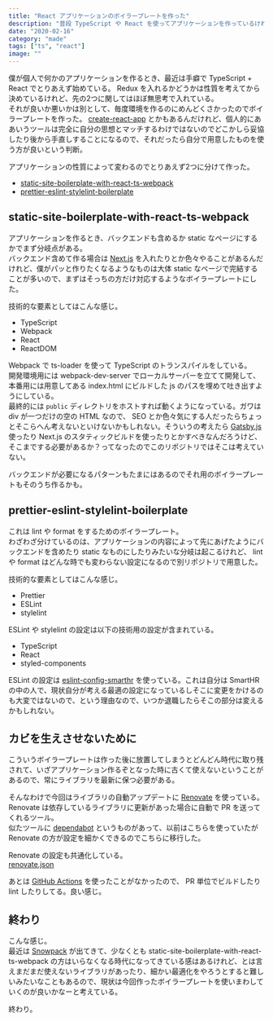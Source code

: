 ```yaml
---
title: "React アプリケーションのボイラープレートを作った"
description: "普段 TypeScript や React を使ってアプリケーションを作っているけれどその立ち上げがめんどくさかったのでボイラープレートを用意した話。"
date: "2020-02-16"
category: "made"
tags: ["ts", "react"]
image: ""
---
```


僕が個人で何かのアプリケーションを作るとき、最近は手癖で TypeScript + React でとりあえず始めている。 Redux を入れるかどうかは性質を考えてから決めているけれど、先の2つに関してはほぼ無思考で入れている。  
それが良いか悪いかは別として、毎度環境を作るのにめんどくさかったのでボイラープレートを作った。 [create-react-app](https://github.com/facebook/create-react-app) とかもあるんだけれど、個人的にああいうツールは完全に自分の思想とマッチするわけではないのでどこかしら妥協したり後から手直しすることになるので、それだったら自分で用意したものを使う方が良いという判断。

アプリケーションの性質によって変わるのでとりあえず2つに分けて作った。

- [static-site-boilerplate-with-react-ts-webpack](https://github.com/nabeliwo/static-site-boilerplate-with-react-ts-webpack)  
- [prettier-eslint-stylelint-boilerplate](https://github.com/nabeliwo/prettier-eslint-stylelint-boilerplate)

## static-site-boilerplate-with-react-ts-webpack

アプリケーションを作るとき、バックエンドも含めるか static なページにするかでまず分岐点がある。  
バックエンド含めて作る場合は [Next.js](https://nextjs.org/) を入れたりとか色々やることがあるんだけれど、僕がパッと作りたくなるようなものは大体 static なページで完結することが多いので、まずはそっちの方だけ対応するようなボイラープレートにした。

技術的な要素としてはこんな感じ。

- TypeScript
- Webpack
- React
- ReactDOM

Webpack で ts-loader を使って TypeScript のトランスパイルをしている。  
開発環境用には webpack-dev-server でローカルサーバーを立てて開発して、本番用には用意してある index.html にビルドした js のパスを埋めて吐き出すようにしている。  
最終的には `public` ディレクトリをホストすれば動くようになっている。ガワは div が一つだけの空の HTML なので、 SEO とか色々気にする人だったらちょっとそこらへん考えないといけないかもしれない。そういうの考えたら [Gatsby.js](https://www.gatsbyjs.org/) 使ったり Next.js のスタティックビルドを使ったりとかすべきなんだろうけど、そこまでする必要があるか？ってなったのでこのリポジトリではそこは考えていない。

バックエンドが必要になるパターンもたまにはあるのでそれ用のボイラープレートもそのうち作るかも。

## prettier-eslint-stylelint-boilerplate

これは lint や format をするためのボイラープレート。  
わざわざ分けているのは、アプリケーションの内容によって先にあげたようにバックエンドを含めたり static なものにしたりみたいな分岐は起こるけれど、 lint や format はどんな時でも変わらない設定になるので別リポジトリで用意した。

技術的な要素としてはこんな感じ。

- Prettier
- ESLint
- stylelint

ESLint や stylelint の設定は以下の技術用の設定が含まれている。

- TypeScript
- React
- styled-components

ESLint の設定は [eslint-config-smarthr](https://github.com/kufu/eslint-config-smarthr) を使っている。これは自分は SmartHR の中の人で、現状自分が考える最適の設定になっているしそこに変更をかけるのも大変ではないので、という理由なので、いつか退職したらそこの部分は変えるかもしれない。

## カビを生えさせないために

こういうボイラープレートは作った後に放置してしまうとどんどん時代に取り残されて、いざアプリケーション作るぞとなった時に古くて使えないということがあるので、常にライブラリを最新に保つ必要がある。

そんなわけで今回はライブラリの自動アップデートに [Renovate](https://github.com/renovatebot/renovate) を使っている。 Renovate は依存しているライブラリに更新があった場合に自動で PR を送ってくれるツール。  
似たツールに [dependabot](https://dependabot.com/) というものがあって、以前はこちらを使っていたが Renovate の方が設定を細かくできるのでこちらに移行した。

Renovate の設定も共通化している。  
[renovate.json](https://github.com/kufu/renovate-config/blob/master/renovate.json)

あとは [GitHub Actions](https://help.github.com/ja/actions/getting-started-with-github-actions/about-github-actions) を使ったことがなかったので、 PR 単位でビルドしたり lint したりしてる。良い感じ。

## 終わり

こんな感じ。  
最近は [Snowpack](https://www.snowpack.dev/) が出てきて、少なくとも static-site-boilerplate-with-react-ts-webpack の方はいらなくなる時代になってきている感はあるけれど、とは言えまだまだ使えないライブラリがあったり、細かい最適化をやろうとすると難しいみたいなこともあるので、現状は今回作ったボイラープレートを使いまわしていくのが良いかなーと考えている。

終わり。
